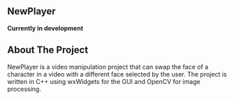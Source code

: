 ## NewPlayer

**Currently in development**

## About The Project
NewPlayer is a video manipulation project that can swap the face of a character in a video with a different face selected by the user.
The project is written in C++ using wxWidgets for the GUI and OpenCV for image processing.
